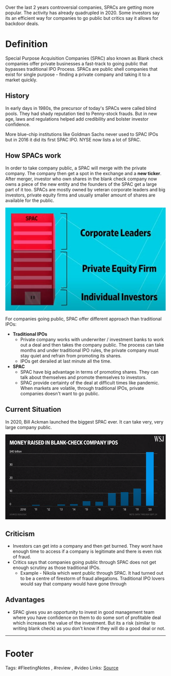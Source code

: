 Over the last 2 years
controversial companies, SPACs are getting more popular. The activity has already quadrupled in 2020. Some investors say its an efficient way for companies to go public but critics say it allows for backdoor deals.


# Definition
Special Purpose Acquisition Companies (SPAC) also known as Blank check companies offer private businesses a fast-track to going public that bypasses traditional IPO Process. 
SPACs are public shell companies that exist for single purpose - finding a private company and taking it to a market quickly.

## History
In early days in 1980s, the precursor of today's SPACs were called blind pools. They had shady reputation tied to Penny-stock frauds. But in new age, laws and regulations helped add credibility and bolster investor confidence. 

More blue-chip institutions like Goldman Sachs never used to SPAC IPOs but in 2016 it did its first SPAC IPO. NYSE now lists a lot of SPAC.

## How SPACs work
In order to take company public, a SPAC will merge with the private company. The company then get a spot in the exchange and a **new ticker**. After merger, investor who own shares in the blank check company now owns a piece of the new entity and the founders of the SPAC get a large part of it too. SPACs are mostly owned by veteran corporate leaders and big investors, private equity firms and usually smaller amount of shares are available for the public. 

![SPAC Ownership](https://github.com/hashxim/hconMD/raw/master/Work_MD/Resources/SPAC%20Ownership.JPG)

For companies going public, SPAC offer different approach than traditional IPOs:

- **Traditional IPOs**
	- Private company works with underwriter / investment banks to work out a deal and then takes the company public. The process can take months and under traditional IPO rules, the private company must stay quiet and refrain from promoting its shares. 
	- IPOs get derailed at last minute all the time. 
- **SPAC**
	- SPAC have big advantage in terms of promoting shares. They can talk about themselves and promote themselves to investors.
	- SPAC provide certainty of the deal at difficult times like pandemic. When markets are volatile, through traditional IPOs, private companies doesn't want to go public. 

## Current Situation

In 2020, Bill Ackman launched the biggest SPAC ever. It can take very, very large company public. 

![](https://github.com/hashxim/hconMD/raw/master/Work_MD/Resources/image.png)

## Criticism
- Investors can get into a company and then get burned. They wont have enough time to access if a company is legitimate and there is even risk of fraud.
- Critics says that companies going public through SPAC does not get enough scrutiny as those traditional IPOs.
	- Example - Nikola which went public through SPAC. It had turned out to be a centre of firestorm of fraud allegations. Traditional IPO lovers would say that company would have gone through 

## Advantages
- SPAC gives you an opportunity to invest in good management team where you have confidence on them to do some sort of profitable deal which increases the value of the investment. But its a risk (similar to writing blank check) as you don't know if they will do a good deal or not. 


---

# Footer
Tags: #FleetingNotes , #review , #video
Links:
[Source](https://www.youtube.com/watch?edufilter=NULL&v=okyT7KfnFrI&ab_channel=WallStreetJournal)
<!--stackedit_data:
eyJoaXN0b3J5IjpbODE0MDEwMDk5LC00ODI1NzE3NSwxOTU1Mj
Q1Mzc4XX0=
-->